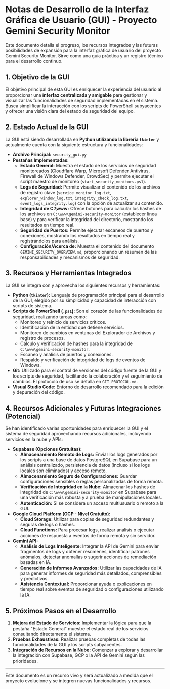 # Notas de Desarrollo de la Interfaz Gráfica de Usuario (GUI) - Proyecto Gemini Security Monitor

Este documento detalla el progreso, los recursos integrados y las futuras posibilidades de expansión para la interfaz gráfica de usuario del proyecto Gemini Security Monitor. Sirve como una guía práctica y un registro técnico para el desarrollo continuo.

## 1. Objetivo de la GUI

El objetivo principal de esta GUI es enriquecer la experiencia del usuario al proporcionar una **interfaz centralizada y amigable** para gestionar y visualizar las funcionalidades de seguridad implementadas en el sistema. Busca simplificar la interacción con los scripts de PowerShell subyacentes y ofrecer una visión clara del estado de seguridad del equipo.

## 2. Estado Actual de la GUI

La GUI está siendo desarrollada en **Python utilizando la librería `tkinter`** y actualmente cuenta con la siguiente estructura y funcionalidades:

*   **Archivo Principal:** `security_gui.py`
*   **Pestañas Implementadas:**
    *   **Estado General:** Muestra el estado de los servicios de seguridad monitoreados (Cloudflare Warp, Microsoft Defender Antivirus, Firewall de Windows Defender, CrowdSec) y permite ejecutar el script maestro de monitoreo (`start_security_monitors.ps1`).
    *   **Logs de Seguridad:** Permite visualizar el contenido de los archivos de registro clave (`service_monitor_log.txt`, `explorer_window_log.txt`, `integrity_check_log.txt`, `event_logs_integrity.log`) con la opción de actualizar su contenido.
    *   **Integridad de C:\www:** Ofrece botones para calcular los hashes de los archivos en `C:\www\gemini-security-monitor` (establecer línea base) y para verificar la integridad del directorio, mostrando los resultados en tiempo real.
    *   **Seguridad de Puertos:** Permite ejecutar escaneos de puertos y conexiones, mostrando los resultados en tiempo real y registrándolos para análisis.
    *   **Configuración/Acerca de:** Muestra el contenido del documento `GEMINI_SECURITY_OVERVIEW.md`, proporcionando un resumen de las responsabilidades y mecanismos de seguridad.

## 3. Recursos y Herramientas Integrados

La GUI se integra con y aprovecha los siguientes recursos y herramientas:

*   **Python (`tkinter`):** Lenguaje de programación principal para el desarrollo de la GUI, elegido por su simplicidad y capacidad de interacción con scripts de sistema.
*   **Scripts de PowerShell (`.ps1`):** Son el corazón de las funcionalidades de seguridad, realizando tareas como:
    *   Monitoreo y reinicio de servicios críticos.
    *   Identificación de la entidad que detiene servicios.
    *   Monitoreo de cambios en ventanas del Explorador de Archivos y registro de procesos.
    *   Cálculo y verificación de hashes para la integridad de `C:\www\gemini-security-monitor`.
    *   Escaneo y análisis de puertos y conexiones.
    *   Respaldo y verificación de integridad de logs de eventos de Windows.
*   **Git:** Utilizado para el control de versiones del código fuente de la GUI y los scripts de seguridad, facilitando la colaboración y el seguimiento de cambios. El protocolo de uso se detalla en `GIT_PROTOCOL.md`.
*   **Visual Studio Code:** Entorno de desarrollo recomendado para la edición y depuración del código.

## 4. Recursos Adicionales y Futuras Integraciones (Potencial)

Se han identificado varias oportunidades para enriquecer la GUI y el sistema de seguridad aprovechando recursos adicionales, incluyendo servicios en la nube y APIs:

*   **Supabase (Opciones Gratuitas):**
    *   **Almacenamiento Remoto de Logs:** Enviar los logs generados por los scripts a una base de datos PostgreSQL en Supabase para un análisis centralizado, persistencia de datos (incluso si los logs locales son eliminados) y acceso remoto.
    *   **Almacenamiento Seguro de Configuraciones:** Guardar configuraciones sensibles o reglas personalizadas de forma remota.
    *   **Verificación de Integridad en la Nube:** Almacenar los hashes de integridad de `C:\www\gemini-security-monitor` en Supabase para una verificación más robusta y a prueba de manipulaciones locales.
    *   **Autenticación:** Si se considera un acceso multiusuario o remoto a la GUI.
*   **Google Cloud Platform (GCP - Nivel Gratuito):**
    *   **Cloud Storage:** Utilizar para copias de seguridad redundantes y seguras de logs o hashes.
    *   **Cloud Functions:** Para procesar logs, realizar análisis o ejecutar acciones de respuesta a eventos de forma remota y sin servidor.
*   **Gemini API:**
    *   **Análisis de Logs Inteligente:** Integrar la API de Gemini para enviar fragmentos de logs y obtener resúmenes, identificar patrones anómalos, detectar anomalías o sugerir acciones de remediación basadas en IA.
    *   **Generación de Informes Avanzados:** Utilizar las capacidades de IA para generar informes de seguridad más detallados, comprensibles y predictivos.
    *   **Asistencia Contextual:** Proporcionar ayuda o explicaciones en tiempo real sobre eventos de seguridad o configuraciones utilizando la IA.

## 5. Próximos Pasos en el Desarrollo

1.  **Mejora del Estado de Servicios:** Implementar la lógica para que la pestaña "Estado General" muestre el estado real de los servicios consultando directamente el sistema.
2.  **Pruebas Exhaustivas:** Realizar pruebas completas de todas las funcionalidades de la GUI y los scripts subyacentes.
3.  **Integración de Recursos en la Nube:** Comenzar a explorar y desarrollar la integración con Supabase, GCP o la API de Gemini según las prioridades.

---

Este documento es un recurso vivo y será actualizado a medida que el proyecto evolucione y se integren nuevas funcionalidades y recursos.